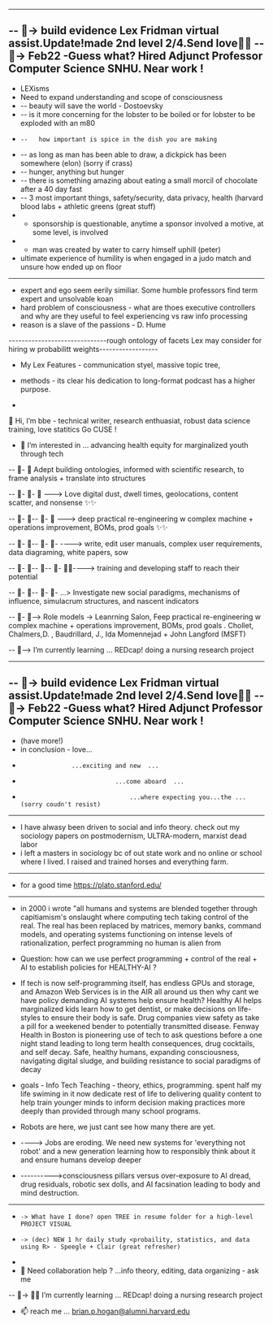 --------------------------------------------------------------------------------------------------------------
-- 👀-> build evidence Lex Fridman virtual assist.Update!made 2nd level 2/4.Send love🌱✨
-- 👀-> Feb22 -Guess what? Hired Adjunct Professor Computer Science SNHU. Near work ! 
----------------------------------------------------------------------------------------------------
- LEXisms  
-  Need to expand understanding and scope of consciousness  
- -- beauty will save the world - Dostoevsky  
-   --   is it more concerning for the lobster to be boiled or for lobster to be exploded with an m80  
-     --   how important is spice in the dish you are making  
-    --      as long as man has been able to draw, a dickpick has been somewhere (elon) (sorry if crass)  
-    --    hunger, anything but hunger  
-    --   there is something amazing about eating a small morcil of chocolate after a 40 day fast   
-  --    3 most important things, safety/security, data privacy, health (harvard blood labs + athletic greens (great stuff)  
-  -  sponsorship is questionable, anytime a sponsor involved a motive, at some level, is involved  
-  - man was created by water to carry himself uphill  (peter)  
- ultimate experience of humility is when engaged in a judo match and unsure how ended up on floor
-  ----------------------------------------------------------------------
- expert and ego seem eerily similiar. Some humble professors find term expert and unsolvable koan
- hard problem of consciousness - what are thoes executive controllers and why are they useful to feel experiencing vs raw info processing
- reason is a slave of the passions - D. Hume

------------------------------rough ontology of facets Lex may consider for hiring w probabilitt weights------------------
- My Lex Features - communication styel, massive topic tree, 

- methods - its clear his dedication to long-format podcast has a higher purpose. 


- 


👋 Hi, I’m bbe  - technical writer, research enthuasiat, robust data science training, love statitics Go CUSE !

- 👀 I’m interested in ... advancing health equity for marginalized youth through tech  

-- 👀- 👀  Adept building ontologies, informed with scientific research, to frame analysis + translate into structures  

-- 👀- 👀-  👀 ---> Love digital dust, dwell times, geolocations, content scatter, and nonsense  ✨✨  

-- 👀- 👀-- 👀- 👀 ---> deep practical re-engineering w complex machine + operations improvement, BOMs, prod goals ✨✨  

-- 👀- 👀-- 👀- 👀- ----> write, edit user manuals, complex user requirements, data diagraming, white papers, sow  

-- 👀- 👀-- 👀-- 👀- 👀✨----> training and developing staff to reach their potential  

-- 👀- 👀-- 👀- 👀- ...> Investigate new social paradigms, mechanisms of influence, simulacrum structures, and nascent indicators  

-- 👀- 👀--> Role models -> Leanrning Salon, Feep practical re-engineering w complex machine + operations improvement, BOMs, prod goals . Chollet, Chalmers,D. , Baudrillard, J., Ida Momennejad + John Langford (MSFT)  

-- 👀--> I’m currently learning ... REDcap! doing a nursing research project  

--------------------------------------------------------------------------------------------------------------
-- 👀-> build evidence Lex Fridman virtual assist.Update!made 2nd level 2/4.Send love🌱✨
-- 👀-> Feb22 -Guess what? Hired Adjunct Professor Computer Science SNHU. Near work ! 
----------------------------------------------------------------------------------------------------

- (have more!)
- in conclusion - love...  
-                   ...exciting and new  ...  
-                               ...come aboard  ...  
-                                   ...where expecting you...the ... (sorry coudn't resist)  
------------------------------------------

- I have alwasy been driven to social and info theory. check out my sociology papers on postmodernism, ULTRA-modern, marxist dead labor  
- i left a masters in sociology bc of out state work and no online or school where I lived. I raised and trained horses and everything farm. 
----------------------------------------------------------------------------------------------------------------------------------------------------
- for a good time https://plato.stanford.edu/  
----------------------------------
- in 2000 i wrote "all humans and systems are blended together through capitiamism's onslaught where computing tech taking control of the real. The real has been replaced by matrices, memory banks, command models, and operating systems functioning on intense levels of rationalization, perfect programming no human is alien from  
- Question: how can we use perfect programming + control of the real + AI to establish policies for HEALTHY-AI ?  

- If tech is now self-programming itself, has endless GPUs and storage, and Amazon Web Services is in the AIR all around us then why cant we have policy demanding AI systems help ensure health? Healthy AI helps marginalized kids learn how to get dentist, or make decisions on life-styles to ensure their body is safe. Drug companies view safety as take a pill for a weekened bender to potentially transmitted disease. Fenway Health in Boston is pioneering use of tech to ask questions before a one night stand leading to long term health consequences, drug cocktails, and self decay. Safe, healthy humans, expanding consciousness, navigating digital sludge, and building resistance to social paradigms of decay  

- goals - Info Tech Teaching - theory, ethics, programming. spent half my life swiming in it now dedicate rest of life to delivering quality content to help train younger minds to inform decision making practices more deeply than provided through many school programs.  

- Robots are here, we just cant see how many there are yet.  
- ----> Jobs are eroding. We need new systems for 'everything not robot' and a new generation learning how to responsibly think about it and ensure humans develop deeper 
- ---------->consciousness pillars versus over-exposure to AI dread, drug residuals, robotic sex dolls, and AI facsination leading to body and mind destruction.  

------------------------------------------------------------------------------------------------------------------------------------
-     -> What have I done? open TREE in resume folder for a high-level PROJECT VISUAL  
-     -> (dec) NEW 1 hr daily study <probaility, statistics, and data using R> - Speegle + Clair (great refresher)  
-    
- 💞️ Need collaboration help ? ...info theory, editing, data organizing - ask me   

-- 👀-> 🌱✨ I’m currently learning ... REDcap! doing a nursing research project  

- 📫 reach me ... brian.p.hogan@alumni.harvard.edu  
